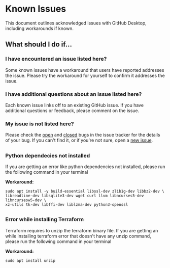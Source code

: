 
# Known Issues

This document outlines acknowledged issues with GitHub Desktop, including workarounds if known.

## What should I do if...

### I have encountered an issue listed here?

Some known issues have a workaround that users have reported addresses the issue. Please try the workaround for yourself to confirm it addresses the issue.

### I have additional questions about an issue listed here?

Each known issue links off to an existing GitHub issue. If you have additional questions or feedback, please comment on the issue.

### My issue is not listed here?

Please check the [open](https://github.com/01cloud/01cloud-githooks/issues) and [closed](https://github.com/01cloud/01cloud-githooks/issues?q=is%3Aissue+is%3Aclosed) bugs in the issue tracker for the details of your bug. If you can't find it, or if you're not sure, open a [new issue](https://github.com/01cloud/01cloud-githooks/issues/new).

## 

### Python dependecies not installed
If you are getting an error like python dependencies not installed, please run the following command in your terminal

**Workaround:**

```
sudo apt install -y build-essential libssl-dev zlib1g-dev libbz2-dev \
libreadline-dev libsqlite3-dev wget curl llvm libncurses5-dev libncursesw5-dev \
xz-utils tk-dev libffi-dev liblzma-dev python3-openssl 
```
##

### Error while installing Terraform
Terraform requires to unzip the terraform binary file. If you are getting an while installing terraform error that doesn't have any unzip command, please run the following command in your terminal

**Workaround:**
```
sudo apt install unzip
```

